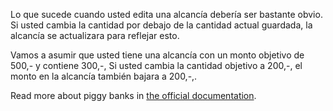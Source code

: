 Lo que sucede cuando usted edita una alcancía debería ser bastante obvio. Si usted cambia la cantidad por debajo de la cantidad actual guardada, la alcancía se actualizara para reflejar esto.

Vamos a asumir que usted tiene una alcancía con un monto objetivo de 500,- y contiene 300,-, Si usted cambia la cantidad objetivo a 200,-, el monto en la alcancía también bajara a 200,-,.

Read more about piggy banks in [the official documentation](https://firefly-iii.readthedocs.io/en/latest/advanced/piggies.html).